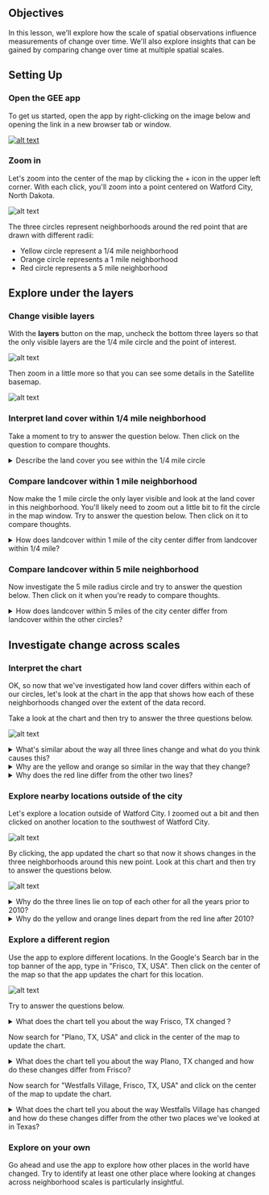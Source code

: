 ## Objectives

In this lesson, we'll explore how the scale of spatial observations influence measurements of change over time. We'll also explore insights that can be gained by comparing change over time at multiple spatial scales.

## Setting Up

### Open the GEE app

To get us started, open the app by right-clicking on the image below and opening the link in a new browser tab or window.

[![alt text](images/neighborhoodChangeApp.png "Change across scales")](https://jhowarth.users.earthengine.app/view/lights-change-time-neighborhood)

### Zoom in

Let's zoom into the center of the map by clicking the + icon in the upper left corner. With each click, you'll zoom into a point centered on Watford City, North Dakota.

![alt text](images/nc01.png "Zoom in")

The three circles represent neighborhoods around the red point that are drawn with different radii:  

* Yellow circle represent a 1/4 mile neighborhood
* Orange circle represents a 1 mile neighborhood  
* Red circle represents a 5 mile neighborhood

## Explore under the layers

### Change visible layers

With the **layers** button on the map, uncheck the bottom three layers so that the only visible layers are the 1/4 mile circle and the point of interest.

![alt text](images/nc02.png "Checked visible layers")

Then zoom in a little more so that you can see some details in the Satellite basemap.

![alt text](images/nc03.png "under the 1/4 mile circle")

### Interpret land cover within 1/4 mile neighborhood

Take a moment to try to answer the question below. Then click on the question to compare thoughts.  

<details>
<summary>Describe the land cover you see within the 1/4 mile circle</summary>
<br>
<i>It might be hard to think of a place in North Dakota as "urban," but the land cover in this 1/4 mile neighborhood has qualities that are urban in character. If you really zoom in, you'll recognize roads, parking lots, driveways, rooftops, cars, etc. You'll also see yards and trees. You can probably imagine the land uses associated with these patterns of land cover: residential streets and a commercial center. </i>
</details>

### Compare landcover within 1 mile neighborhood

Now make the 1 mile circle the only layer visible and look at the land cover in this neighborhood. You'll likely need to zoom out a little bit to fit the circle in the map window. Try to answer the question below. Then click on it to compare thoughts.

<details>
<summary>How does landcover within 1 mile of the city center differ from landcover within 1/4 mile?</summary>
<br>
<i>There's more variation in landcover within the bigger circle. There are some cultivated lands and wetlands in this neighborhood. There's also dense "strip" development along the main roads and some industrial development (for example, in the north area). </i>
</details>

### Compare landcover within 5 mile neighborhood

Now investigate the 5 mile radius circle and try to answer the question below. Then click on it when you're ready to compare thoughts.

<details>
<summary>How does landcover within 5 miles of the city center differ from landcover within the other circles?</summary>
<br>
<i>In the largest circle, the majority of land appears to be agricultural. There's also a very noticeable pattern of bare rectangles within the agricultural lands that seem to be associated with secondary roads.</i>
</details>

## Investigate change across scales

### Interpret the chart

OK, so now that we've investigated how land cover differs within each of our circles, let's look at the chart in the app that shows how each of these neighborhoods changed over the extent of the data record.

Take a look at the chart and then try to answer the three questions below.

![alt text](images/watfordChart.png "Watford, ND, USA")

<details>
<summary>What's similar about the way all three lines change and what do you think causes this?</summary>
<br>
<i>Beginning in 2010, all three neighborhoods show an abrupt increase in brightness. This marks the start of the fracking boom, which brought more people to the town. This likely encouraged more commercial development. It also brought development of fracking infrastructure around the town and scattered along secondary roads. </i>
</details>

<details>
<summary>Why are the yellow and orange so similar in the way that they change?</summary>
<br>
<i>The yellow line is always a little higher than the orange, which makes sense since we saw that the orange circle included more of a mix of urban and agricultural lands. It also suggests something about the size of Watford City. The two lines are close and this suggests the size of the city is not quite two miles across, but nearly so. </i>
</details>

<details>
<summary>Why does the red line differ from the other two lines?</summary>
<br>
<i>This shows that the nearby area outside of the city was largely rural with few lights at the beginning of the record. With the fracking boom, the visibility of lights in rural lands near the city increased quite rapidly. This could be from some increased urban development (commercial and residential) and also from the development of gas fields near the city (those rectangular patches of bare ground along secondary roads). </i>
</details>

### Explore nearby locations outside of the city

Let's explore a location outside of Watford City. I zoomed out a bit and then clicked on another location to the southwest of Watford City.

![alt text](images/nc05.png "southeast of Watford")

By clicking, the app updated the chart so that now it shows changes in the three neighborhoods around this new point. Look at this chart and then try to answer the questions below.

![alt text](images/nc06.png "change southeast of Watford")

<details>
<summary>Why do the three lines lie on top of each other for all the years prior to 2010?</summary>
<br>
<i>This suggests that this whole area was agricultural land (with very few sources of lights at night) until about 2010. At this time, the development from fracking began in the region.</i>
</details>

<details>
<summary>Why do the yellow and orange lines depart from the red line after 2010?</summary>
<br>
<i>This suggests that development was more concentrated here. By about 2012, the neighborhood within 1 mile of this location began to develop more intensively than the land within 5 miles.</i>
</details>

### Explore a different region

Use the app to explore different locations. In the Google's Search bar in the top banner of the app, type in "Frisco, TX, USA". Then click on the center of the map so that the app updates the chart for this location.

![alt text](images/nc07.png "Frisco, TX")

Try to answer the questions below.

<details>
<summary>What does the chart tell you about the way Frisco, TX changed ?</summary>
<br>
<i>You tell me :).</i>
</details>

Now search for "Plano, TX, USA" and click in the center of the map to update the chart.

<details>
<summary>What does the chart tell you about the way Plano, TX changed and how do these changes differ from Frisco?</summary>
<br>
<i>You tell me :).</i>
</details>

Now search for "Westfalls Village, Frisco, TX, USA" and click on the center of the map to update the chart.  

<details>
<summary>What does the chart tell you about the way Westfalls Village has changed and how do these changes differ from the other two places we've looked at in Texas?</summary>
<br>
<i>You tell me :).</i>
</details>

### Explore on your own  

Go ahead and use the app to explore how other places in the world have changed. Try to identify at least one other place where looking at changes across neighborhood scales is particularly insightful.
